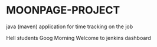 # MOONPAGE-PROJECT
java (maven) application for time tracking on the job

Hell students 
Goog Morning
Welcome to jenkins dashboard
